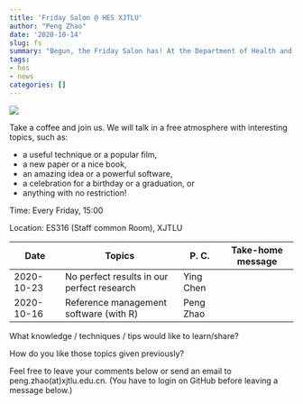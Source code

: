 ```yaml
---
title: 'Friday Salon @ HES XJTLU'
author: "Peng Zhao"
date: '2020-10-14'
slug: fs
summary: "Begun, the Friday Salon has! At the Department of Health and Environmental Sciences, Xi'an Jiaotong-Liverpool University."
tags:
- hes
- news
categories: []
---
```


![](https://pzhao.org/img/qr-fs.png)

Take a coffee and join us. We will talk in a free atmosphere with interesting topics, such as: 

- a useful technique or a popular film, 
- a new paper or a nice book, 
- an amazing idea or a powerful software,
- a celebration for a birthday or a graduation, or
- anything with no restriction!

Time: Every Friday, 15:00

Location: ES316 (Staff common Room), XJTLU

| Date       | Topics | P. C.             | Take-home message |
| ---------  | ------ | ----------------- | ----------------  |
| 2020-10-23 | No perfect results in our perfect research | Ying Chen |  |
| 2020-10-16 | Reference management software (with R) | Peng Zhao |  |

What knowledge / techniques / tips would like to learn/share?

How do you like those topics given previously?

Feel free to leave your comments below or send an email to peng.zhao(at)xjtlu.edu.cn. (You have to login on GitHub before leaving a message below.)
